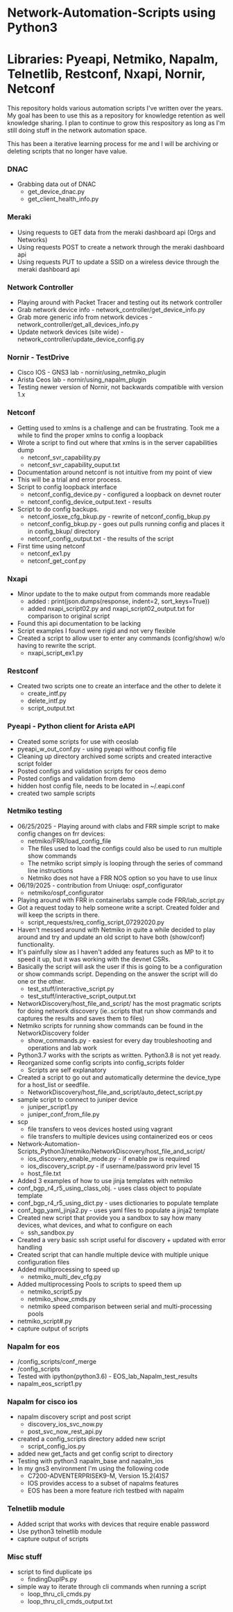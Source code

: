 # Network-Automation-Scripts using Python3
# Libraries: Pyeapi, Netmiko, Napalm, Telnetlib, Restconf, Nxapi, Nornir, Netconf
This repository holds various automation scripts I've written over the years. 
My goal has been to use this as a repository for knowledge retention as well knowledge sharing.
I plan to continue to grow this respository as long as I'm still doing stuff in the network automation space.

This has been a iterative learning process for me and I will be archiving or deleting scripts that no longer have value.

### DNAC
- Grabbing data out of DNAC
    - get_device_dnac.py
    - get_client_health_info.py

### Meraki
- Using requests to GET data from the meraki dashboard api (Orgs and Networks)
- Using requests POST to create a network through the meraki dashboard api
- Using requests PUT to update a SSID on a wireless device through the meraki dashboard api 

### Network Controller
- Playing around with Packet Tracer and testing out its network controller
- Grab network device info - network_controller/get_device_info.py
- Grab more generic info from network devices - network_controller/get_all_devices_info.py
- Update network devices (site wide) - network_controller/update_device_config.py

### Nornir - TestDrive 
- Cisco IOS - GNS3 lab - nornir/using_netmiko_plugin
- Arista Ceos lab - nornir/using_napalm_plugin 
- Testing newer version of Nornir, not backwards compatible with version 1.x

### Netconf
- Getting used to xmlns is a challenge and can be frustrating. Took me a while to find the proper xmlns to config a loopback
- Wrote a script to find out where that xmlns is in the server capabilities dump
    - netconf_svr_capability.py
    - netconf_svr_capability_ouput.txt
- Documentation around netconf is not intuitive from my point of view
- This will be a trial and error process. 
- Script to config loopback interface
    - netconf_config_device.py - configured a loopback on devnet router
    - netconf_config_device_output.text - results
- Script to do config backups. 
    - netconf_iosxe_cfg_bkup.py - rewrite of netconf_config_bkup.py
    - netconf_config_bkup.py - goes out pulls running config and places it in config_bkup/ directory
    - netconf_config_output.txt - the results of the script
- First time using netconf
  - netconf_ex1.py
  - netconf_get_conf.py

### Nxapi 
- Minor update to the  to make output from commands more readable 
  - added : print(json.dumps(response, indent=2, sort_keys=True))
  - added nxapi_script02.py and nxapi_script02_output.txt for comparison to original script
- Found this api documentation to be lacking
- Script examples I found were rigid and not very flexible
- Created a script to allow user to enter any commands (config/show) w/o having to rewrite the script.
  - nxapi_script_ex1.py

### Restconf 
- Created two scripts one to create an interface and the other to delete it
    - create_intf.py
    - delete_intf.py
    - script_output.txt
    
### Pyeapi - Python client for Arista eAPI 
 - Created some scripts for use with ceoslab
 - pyeapi_w_out_conf.py - using pyeapi without config file
 - Cleaning up directory archived some scripts and created interactive script folder
 - Posted configs and validation scripts for ceos demo
 - Posted configs and validation from demo
 - hidden host config file, needs to be located in ~/.eapi.conf
 - created two sample scripts

### Netmiko testing
- 06/25/2025 - Playing around with clabs and FRR simple script to make config changes on frr devices:
    -  netmiko/FRR/load_config_file
    -  The files used to load the configs could also be used to run multiple show commands
    -  The netmiko script simply is looping through the series of command line instructions
    -  Netmiko does not have a FRR NOS option so you have to use linux
- 06/19/2025 - contribution from Uniuqe: ospf_configurator
    -  netmiko/ospf_configurator 
- Playing around with FRR in containerlabs sample code FRR/lab_script.py
- Got a request today to help someone write a script. Created folder and will keep the scripts in there. 
    - script_requests/req_config_script_07292020.py 
- Haven't messed around with Netmiko in quite a while decided to play around and try and update an old script to have both (show/conf) functionality.
- It's painfully slow as I haven't added any features such as MP to it to speed it up, but it was working with the devnet CSRs.
- Basically the script will ask the user if this is going to be a configuration or show commands script. Depending on the answer the script will do one or the other.  
  - test_stuff/interactive_script.py 
  - test_stuff/interactive_script_output.txt
- NetworkDiscovery/host_file_and_script/ has the most pragmatic scripts for doing network discovery (ie..scripts that run show commands and captures the results and saves them to files)
- Netmiko scripts for running show commands can be found in the NetworkDiscovery folder 
  - show_commands.py - easiest for every day troubleshooting and operations and lab work
- Python3.7 works with the scripts as written. Python3.8 is not yet ready. 
- Reorganized some config scripts into config_scripts folder
  - Scripts are self explanatory
- Created a script to go out and automatically determine the device_type for a host_list or seedfile.
  - NetworkDiscovery/host_file_and_script/auto_detect_script.py
- sample script to connect to juniper device
  - juniper_script1.py
  - juniper_conf_from_file.py
- scp 
  - file transfers to veos devices hosted using vagrant
  - file transfers to multiple devices using containerized eos or ceos 
- Network-Automation-Scripts_Python3/netmiko/NetworkDiscovery/host_file_and_script/
  - ios_discovery_enable_mode.py - if enable pw is required
  - ios_discovery_script.py - if username/password priv level 15
  - host_file.txt
- Added 3 examples of how to use jinja templates with netmiko
 - conf_bgp_r4_r5_using_class_obj. - uses class object to populate template
 - conf_bgp_r4_r5_using_dict.py - uses dictionaries to populate template
 - conf_bgp_yaml_jinja2.py - uses yaml files to populate a jinja2 template
- Created new script that provide you a sandbox to say how many devices, what devices, and what to configure on each
    - ssh_sandbox.py
- Created a very basic ssh script useful for discovery + updated with error handling
- Created script that can handle multiple device with multiple unique configuration files
- Added multiprocessing to speed up
    - netmiko_multi_dev_cfg.py
- Added multiprocessing Pools to scripts to speed them up
    - netmiko_script5.py
    - netmiko_show_cmds.py
    - netmiko speed comparison between serial and multi-processing pools
- netmiko_script#.py
- capture output of scripts

### Napalm for eos
- /config_scripts/conf_merge 
- /config_scripts
- Tested with ipython(python3.6) - EOS_lab_Napalm_test_results
- napalm_eos_script1.py

### Napalm for cisco ios
- napalm discovery script and post script
    - discovery_ios_svc_now.py
    - post_svc_now_rest_api.py
- created a config_scripts directory added new script
    - script_config_ios.py
- added new get_facts and get config script to directory
- Testing with python3 napalm_base and napalm_ios
- In my gns3 environment I'm using the following code
    - C7200-ADVENTERPRISEK9-M, Version 15.2(4)S7
    - IOS provides access to a subset of napalms features
    - EOS has been a more feature rich testbed with napalm

### Telnetlib module
- Added script that works with devices that require enable password
- Use python3 telnetlib module
- capture output of scripts

### Misc stuff
- script to find duplicate ips
  - findingDupIPs.py
- simple way to iterate through cli commands when running a script
  - loop_thru_cli_cmds.py
  - loop_thru_cli_cmds_output.txt




